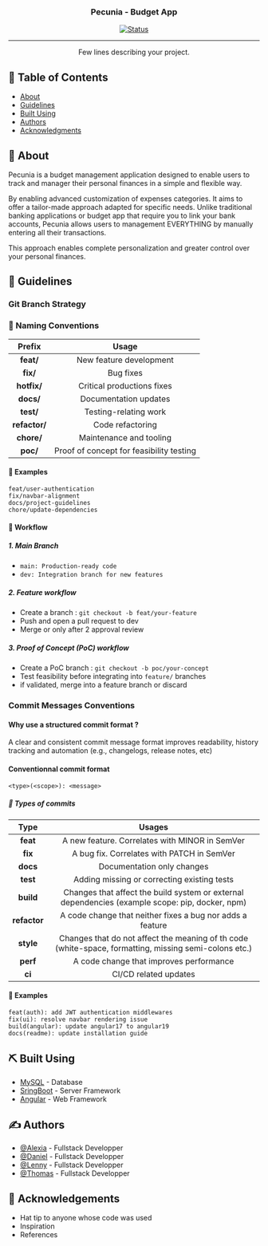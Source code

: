 <h3 align="center">Pecunia - Budget App</h3>

<div align="center">

  [![Status](https://img.shields.io/badge/status-active-success.svg)]()

</div>

---

<p align="center"> Few lines describing your project.
    <br>
</p>

## 📝 Table of Contents

- [About](#about)
- [Guidelines](#guidelines)
- [Built Using](#built_using)
- [Authors](#authors)
- [Acknowledgments](#acknowledgement)

## 🧐 About <a name = "about"></a>

Pecunia is a budget management application designed to enable users to track and manager their personal finances in a simple and flexible way.

By enabling advanced customization of expenses categories. It aims to offer a tailor-made approach adapted for specific needs.
Unlike traditional banking applications or budget app that require you to link your bank accounts,
Pecunia allows users to management EVERYTHING by manually entering all their transactions.

This approach enables complete personalization and greater control over your personal finances.

## 📓 Guidelines <a name="guidelines"></a>

### Git Branch Strategy

### 📌 Naming Conventions

| Prefix | Usage |
| :-------: | :------:|
| **feat/** | New feature development |
| **fix/** | Bug fixes |
| **hotfix/** | Critical productions fixes |
| **docs/** | Documentation updates |
| **test/** | Testing-relating work |
| **refactor/** | Code refactoring |
| **chore/** | Maintenance and tooling |
| **poc/** | Proof of concept for feasibility testing |

#### 🔷 Examples

```git
feat/user-authentication
fix/navbar-alignment
docs/project-guidelines
chore/update-dependencies
```

#### 🔄 Workflow

##### 1. Main Branch

- `main: Production-ready code`
- `dev: Integration branch for new features`

##### 2. Feature workflow

- Create a branch : `git checkout -b feat/your-feature`
- Push and open a pull request to dev
- Merge or only after 2 approval review

##### 3. Proof of Concept (PoC) workflow

- Create a PoC branch : `git checkout -b poc/your-concept`
- Test feasibility before integrating into `feature/` branches
- if validated, merge into a feature branch or discard

### Commit Messages Conventions

#### Why use a structured commit format ?

A clear and consistent commit message format improves readability, history tracking and automation (e.g., changelogs, release notes, etc)

#### Conventionnal commit format

`<type>(<scope>): <message>`

##### 🔷 Types of commits

| Type | Usages |
| :------: | :-----:|
| **feat** | A new feature. Correlates with MINOR in SemVer |
| **fix** | A bug fix. Correlates with PATCH in SemVer |
| **docs** | Documentation only changes |
| **test** | Adding missing or correcting existing tests |
| **build** | Changes that affect the build system or external dependencies (example scope: pip, docker, npm)
| **refactor** | A code change that neither fixes a bug nor adds a feature |
| **style** | Changes that do not affect the meaning of th code (white-space, formatting, missing semi-colons etc.) |
| **perf** | A code change that improves performance |
| **ci** | CI/CD related updates |

#### 📌 Examples

```git
feat(auth): add JWT authentication middlewares
fix(ui): resolve navbar rendering issue
build(angular): update angular17 to angular19
docs(readme): update installation guide
```

## ⛏️ Built Using <a name = "built_using"></a>

- [MySQL](https://www.mysql.com/) - Database
- [SringBoot](https://spring.io/projects/spring-boot) - Server Framework
- [Angular](https://angular.dev/) - Web Framework

## ✍️ Authors <a name = "authors"></a>

- [@Alexia](https://github.com/AlexiaGu) - Fullstack Developper
- [@Daniel](https://github.com/danielgonzalez0) - Fullstack Developper
- [@Lenny](https://github.com/lenny-zanotelli) - Fullstack Developper
- [@Thomas](https://github.com/Thomas-Lunardo) - Fullstack Developper

## 🎉 Acknowledgements <a name = "acknowledgement"></a>

- Hat tip to anyone whose code was used
- Inspiration
- References
